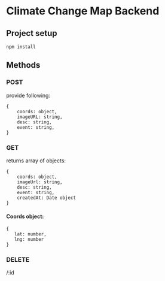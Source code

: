 # Climate Change Map Backend

## Project setup
```
npm install
```

## Methods
### POST
provide following:
```
{
    coords: object, 
    imageURL: string, 
    desc: string, 
    event: string, 
}
```
### GET
returns array of objects:
```
{
    coords: object, 
    imageUrl: string, 
    desc: string, 
    event: string, 
    createdAt: Date object
}
```

#### Coords object:
```
{
   lat: number,
   lng: number
}
```

### DELETE
/:id
